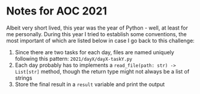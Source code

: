 # Notes for AOC 2021

Albeit very short lived, this year was the year of Python - well, at least for
me personally. During this year I tried to establish some conventions, the most
important of which are listed below in case I go back to this challenge:

1. Since there are two tasks for each day, files are named uniquely following
   this pattern: `2021/dayX/dayX-taskY.py`
2. Each day probably has to implements a `read_file(path: str) -> List[str]` method,
   though the return type might not always be a list of strings
3. Store the final result in a `result` variable and print the output
